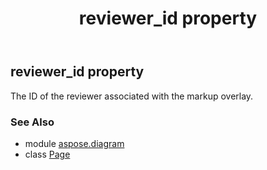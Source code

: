 ﻿---
title: reviewer_id property
second_title: Aspose.Diagram for Python via .NET API References
description: 
type: docs
weight: 390
url: /python-net/aspose.diagram/page/reviewer_id/
is_root: false
---

## reviewer_id property


The ID of the reviewer associated with the markup overlay.

### See Also
* module [aspose.diagram](../../)
* class [Page](/diagram/python-net/aspose.diagram/page)
